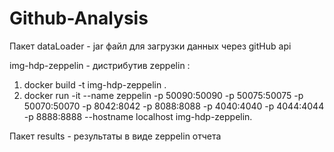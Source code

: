 # Github-Analysis

Пакет dataLoader - jar файл для загрузки данных через gitHub api

img-hdp-zeppelin - дистрибутив zeppelin :
  1) docker build -t img-hdp-zeppelin .
  2) docker run -it --name zeppelin -p 50090:50090 -p 50075:50075 -p 50070:50070 -p 8042:8042 -p 8088:8088 -p 4040:4040 -p 4044:4044 -p 8888:8888 --hostname localhost        img-hdp-zeppelin.

Пакет results - результаты в виде zeppelin отчета
